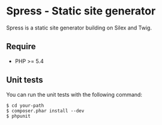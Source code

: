 Spress - Static site generator
==============================
Spress is a static site generator building on Silex and Twig.

Require
-------
* PHP >= 5.4

Unit tests
----------

You can run the unit tests with the following command:

    $ cd your-path
    $ composer.phar install --dev
    $ phpunit